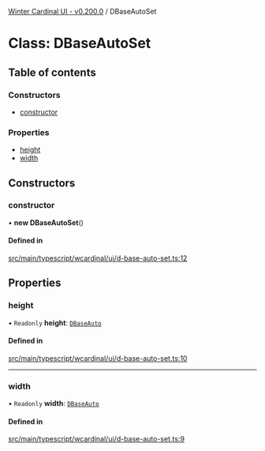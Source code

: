 [Winter Cardinal UI - v0.200.0](../index.md) / DBaseAutoSet

# Class: DBaseAutoSet

## Table of contents

### Constructors

- [constructor](DBaseAutoSet.md#constructor)

### Properties

- [height](DBaseAutoSet.md#height)
- [width](DBaseAutoSet.md#width)

## Constructors

### constructor

• **new DBaseAutoSet**()

#### Defined in

[src/main/typescript/wcardinal/ui/d-base-auto-set.ts:12](https://github.com/winter-cardinal/winter-cardinal-ui/blob/v0.200.0/src/main/typescript/wcardinal/ui/d-base-auto-set.ts#L12)

## Properties

### height

• `Readonly` **height**: [`DBaseAuto`](DBaseAuto.md)

#### Defined in

[src/main/typescript/wcardinal/ui/d-base-auto-set.ts:10](https://github.com/winter-cardinal/winter-cardinal-ui/blob/v0.200.0/src/main/typescript/wcardinal/ui/d-base-auto-set.ts#L10)

___

### width

• `Readonly` **width**: [`DBaseAuto`](DBaseAuto.md)

#### Defined in

[src/main/typescript/wcardinal/ui/d-base-auto-set.ts:9](https://github.com/winter-cardinal/winter-cardinal-ui/blob/v0.200.0/src/main/typescript/wcardinal/ui/d-base-auto-set.ts#L9)
